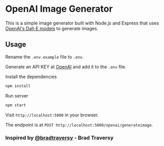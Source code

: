 # OpenAI Image Generator
This is a simple image generator built with Node.js and Express that uses [OpenAI's Dall-E models](https://beta.openai.com/docs/guides/images) to generate images.

## Usage

Rename the `.env.example` file to `.env`.

Generate an API KEY at [OpenAI](https://beta.openai.com/) and add it to the `.env` file.

Install the dependencies

```bash
npm install
```

Run server

```bash
npm start
```

Visit `http://localhost:5000` in your browser.

The endpoint is at `POST http://localhost:5000/openai/generateimage`.


### Inspired by [@bradtraversy]( https://github.com/bradtraversy ) - Brad Traversy

